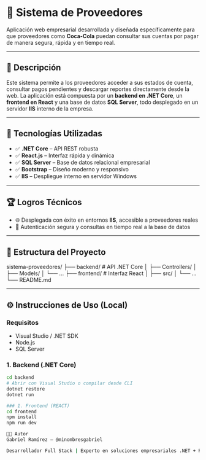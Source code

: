# 🏢 Sistema de Proveedores

Aplicación web empresarial desarrollada y diseñada específicamente para que proveedores como **Coca-Cola** puedan consultar sus cuentas por pagar de manera segura, rápida y en tiempo real.

---

## 📌 Descripción

Este sistema permite a los proveedores acceder a sus estados de cuenta, consultar pagos pendientes y descargar reportes directamente desde la web. La aplicación está compuesta por un **backend en .NET Core**, un **frontend en React** y una base de datos **SQL Server**, todo desplegado en un servidor **IIS** interno de la empresa.

---

## 🚀 Tecnologías Utilizadas

- ✅ **.NET Core** – API REST robusta
- ✅ **React.js** – Interfaz rápida y dinámica
- ✅ **SQL Server** – Base de datos relacional empresarial
- ✅ **Bootstrap** – Diseño moderno y responsivo
- ✅ **IIS** – Despliegue interno en servidor Windows

---

## 🏆 Logros Técnicos

- 🌐 Desplegada con éxito en entornos **IIS**, accesible a proveedores reales
- 🔐 Autenticación segura y consultas en tiempo real a la base de datos

---

## 📂 Estructura del Proyecto

sistema-proveedores/
├── backend/ # API .NET Core
│ ├── Controllers/
│ ├── Models/
│ └── ...
├── frontend/ # Interfaz React
│ ├── src/
│ └── ...
└── README.md



---

## ⚙️ Instrucciones de Uso (Local)

### Requisitos
- Visual Studio / .NET SDK
- Node.js
- SQL Server

### 1. Backend (.NET Core)
```bash
cd backend
# Abrir con Visual Studio o compilar desde CLI
dotnet restore
dotnet run

### 1. Frontend (REACT)
cd frontend
npm install
npm run dev

👨‍💻 Autor
Gabriel Ramírez – @minombresgabriel

Desarrollador Full Stack | Experto en soluciones empresariales .NET + React
